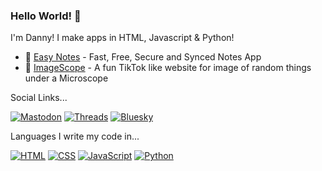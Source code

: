 ### Hello World! 👋

I'm Danny! I make apps in HTML, Javascript & Python!

- 📝 [Easy Notes](https://easynotes.madebydanny.uk) - Fast, Free, Secure and Synced Notes App
- 🔬 [ImageScope](https://github.com/therealfuntimeswithdanny/imagescope) - A fun TikTok like website for image of random things under a Microscope

Social Links...
<p align="left">
<!-- Social Badges -->
<a href="https://mastodon.social/@danielmorrisey"><img src="https://img.shields.io/badge/Mastodon-%235149F5?style=flat-square&logo=mastodon&logoColor=white" alt="Mastodon"/></a> 
<a href="https://www.threads.net/@madebydanny.uk"><img src="https://img.shields.io/badge/Threads-%23000000?style=flat-square&logo=threads&logoColor=white" alt="Threads"/></a> 
<a href="https://bsky.app/profile/danielmorrisey.com"><img src="https://img.shields.io/badge/Bluesky-%230B6CFF?style=flat-square&logo=bluesky&logoColor=white" alt="Bluesky"/></a> 

Languages I write my code in...
<!-- Code Badges -->
<a href="#"><img src="https://img.shields.io/badge/HTML-%23E34F26?style=flat-square&logo=html5&logoColor=white" alt="HTML"/></a> 
<a href="#"><img src="https://img.shields.io/badge/CSS-%231572B6?style=flat-square&logo=css3&logoColor=white" alt="CSS"/></a> 
<a href="#"><img src="https://img.shields.io/badge/JavaScript-%23F7DF1E?style=flat-square&logo=javascript&logoColor=black" alt="JavaScript"/></a> 
<a href="#"><img src="https://img.shields.io/badge/Python-%233776AB?style=flat-square&logo=python&logoColor=white" alt="Python"/></a>
</p>


